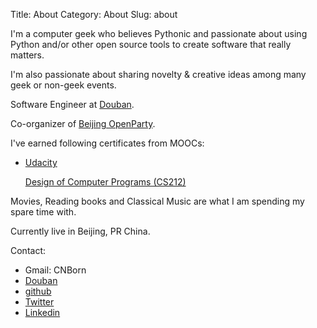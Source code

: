 Title: About
Category: About
Slug: about

I'm a computer geek who believes Pythonic and passionate about using Python and/or other open source tools to create software that really matters.

I'm also passionate about sharing novelty & creative ideas among many geek or non-geek events.

Software Engineer at [Douban](http://www.douban.com).

Co-organizer of [Beijing OpenParty](http://www.beijing-open-party.org).

I've earned following certificates from MOOCs:

  * [Udacity](https://www.udacity.com/)
  
    [Design of Computer Programs (CS212)](https://www.udacity.com/course/cs212)

Movies, Reading books and Classical Music are what I am spending my spare time with.

Currently live in Beijing, PR China.

Contact:

  * Gmail: CNBorn
  * [Douban](http://www.douban.com/people/CNBorn/)
  * [github](https://github.com/CNBorn)
  * [Twitter](http://twitter.com/CNBorn)
  * [Linkedin](http://cn.linkedin.com/in/cnborn)
